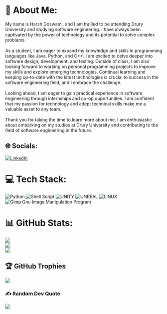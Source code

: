 # 💫 About Me:
My name is Harsh Goswami, and I am thrilled to be attending Drury University and studying software engineering. I have always been captivated by the power of technology and its potential to solve complex problems.<br><br>As a student, I am eager to expand my knowledge and skills in programming languages like Java, Python, and C++. I am excited to delve deeper into software design, development, and testing. Outside of class, I am also looking forward to working on personal programming projects to improve my skills and explore emerging technologies. Continual learning and keeping up-to-date with the latest technologies is crucial to success in the software engineering field, and I embrace the challenge.<br><br>Looking ahead, I am eager to gain practical experience in software engineering through internships and co-op opportunities. I am confident that my passion for technology and adept technical skills make me a valuable asset to any team.<br><br>Thank you for taking the time to learn more about me. I am enthusiastic about embarking on my studies at Drury University and contributing to the field of software engineering in the future.


## 🌐 Socials:
[![LinkedIn](https://img.shields.io/badge/LinkedIn-%230077B5.svg?logo=linkedin&logoColor=white)](https://linkedin.com/in/harshgoswami3086) 

# 💻 Tech Stack:
![Python](https://img.shields.io/badge/python-3670A0?style=for-the-badge&logo=python&logoColor=ffdd54) ![Shell Script](https://img.shields.io/badge/shell_script-%23121011.svg?style=for-the-badge&logo=gnu-bash&logoColor=white) ![UNITY](https://img.shields.io/badge/Unity-%2320232a.svg?style=for-the-badge&logo=unity&logoColor=white) ![UNREAL](https://img.shields.io/badge/unreal-%2320232a.svg?style=for-the-badge&logo=unreal-engine&logoColor=white) ![LINUX](https://img.shields.io/badge/Linux-FCC624?style=for-the-badge&logo=linux&logoColor=black) ![Gimp Gnu Image Manipulation Program](https://img.shields.io/badge/Gimp-657D8B?style=for-the-badge&logo=gimp&logoColor=FFFFFF)
# 📊 GitHub Stats:
![](https://github-readme-stats.vercel.app/api?username=Glitch3086&theme=gotham&hide_border=true&include_all_commits=true&count_private=true)<br/>
![](https://github-readme-streak-stats.herokuapp.com/?user=Glitch3086&theme=gotham&hide_border=true)<br/>
![](https://github-readme-stats.vercel.app/api/top-langs/?username=Glitch3086&theme=gotham&hide_border=true&include_all_commits=true&count_private=true&layout=compact)

## 🏆 GitHub Trophies
![](https://github-profile-trophy.vercel.app/?username=Glitch3086&theme=tokyonight&no-frame=false&no-bg=true&margin-w=4)

### ✍️ Random Dev Quote
![](https://quotes-github-readme.vercel.app/api?type=horizontal&theme=tokyonight)

<!-- Proudly created with GPRM ( https://gprm.itsvg.in ) -->
